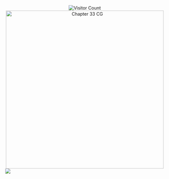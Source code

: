 <div align="center">
  <img src="https://komarev.com/ghpvc/?username=your-keveIy&color=1338BE" alt="Visitor Count"/>
</div>


<div align="center">
  <img src="https://static.wikia.nocookie.net/hoducks/images/f/f7/Game_Chapter_33_Looping_CG2_Image.png" alt="Chapter 33 CG" width="500"/>
</div>


<img src="https://readme-typing-svg.demolab.com/?lines='You+chose+this+path,+so+follow+it+to+the+end+at+all+costs.';'Deliverance+is+never+easy.';'Sometimes+we+can't+even+save+one+life,+but+this+is+not+an+excuse+for+giving+up.';'There's+no+need+for+apologies.';'You+are+my+comrade+in+arms,+and+I+am+yours.';'Those+of+us+who+survive+this+battle+shall+bear+great+responsibilities.';'I've+got+my+eyes+on+you,+Herrscher,+but+I+hope+you+can+show+me+more.'&font=Libertinus+Math&center=true&width=1080&height=50&color=3944BC&duration=2500&pause=1000">
